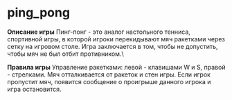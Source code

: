 # ping_pong

**Описание игры**
Пинг-понг - это аналог настольного тенниса, спортивной игры, в которой игроки перекидывают мяч ракетками через сетку на игровом столе. Игра заключается в том, чтобы не допустить, чтобы мяч не был отбит противником.\

**Правила игры**
Управление ракетками: левой - клавишами W и S, правой - стрелками. Мяч отталкивается от ракеток и стен игры. Если игрок пропустит мяч, появится сообщение о проигрыше данного игрока и игра остановится.
